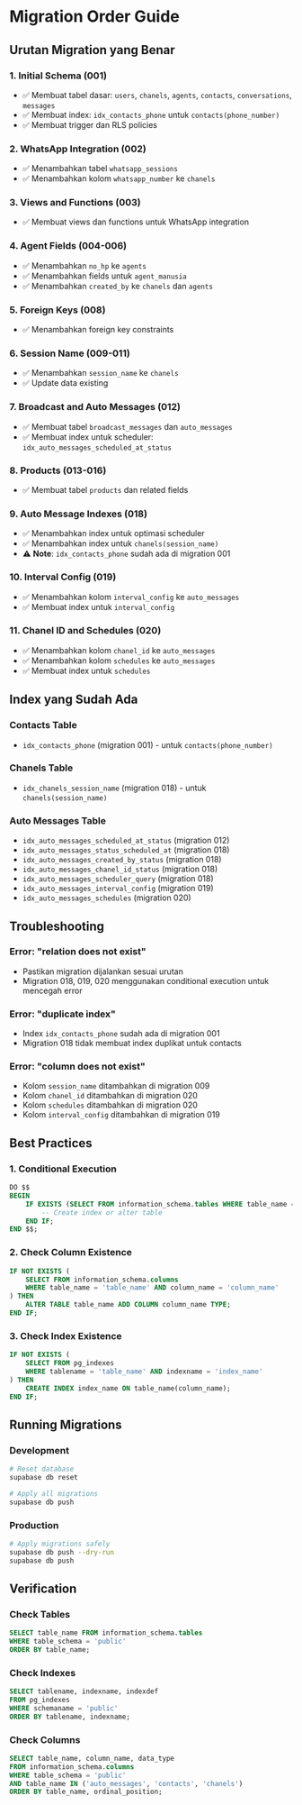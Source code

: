 # Migration Order Guide

## Urutan Migration yang Benar

### 1. Initial Schema (001)
- ✅ Membuat tabel dasar: `users`, `chanels`, `agents`, `contacts`, `conversations`, `messages`
- ✅ Membuat index: `idx_contacts_phone` untuk `contacts(phone_number)`
- ✅ Membuat trigger dan RLS policies

### 2. WhatsApp Integration (002)
- ✅ Menambahkan tabel `whatsapp_sessions`
- ✅ Menambahkan kolom `whatsapp_number` ke `chanels`

### 3. Views and Functions (003)
- ✅ Membuat views dan functions untuk WhatsApp integration

### 4. Agent Fields (004-006)
- ✅ Menambahkan `no_hp` ke `agents`
- ✅ Menambahkan fields untuk `agent_manusia`
- ✅ Menambahkan `created_by` ke `chanels` dan `agents`

### 5. Foreign Keys (008)
- ✅ Menambahkan foreign key constraints

### 6. Session Name (009-011)
- ✅ Menambahkan `session_name` ke `chanels`
- ✅ Update data existing

### 7. Broadcast and Auto Messages (012)
- ✅ Membuat tabel `broadcast_messages` dan `auto_messages`
- ✅ Membuat index untuk scheduler: `idx_auto_messages_scheduled_at_status`

### 8. Products (013-016)
- ✅ Membuat tabel `products` dan related fields

### 9. Auto Message Indexes (018)
- ✅ Menambahkan index untuk optimasi scheduler
- ✅ Menambahkan index untuk `chanels(session_name)`
- ⚠️ **Note**: `idx_contacts_phone` sudah ada di migration 001

### 10. Interval Config (019)
- ✅ Menambahkan kolom `interval_config` ke `auto_messages`
- ✅ Membuat index untuk `interval_config`

### 11. Chanel ID and Schedules (020)
- ✅ Menambahkan kolom `chanel_id` ke `auto_messages`
- ✅ Menambahkan kolom `schedules` ke `auto_messages`
- ✅ Membuat index untuk `schedules`

## Index yang Sudah Ada

### Contacts Table
- `idx_contacts_phone` (migration 001) - untuk `contacts(phone_number)`

### Chanels Table
- `idx_chanels_session_name` (migration 018) - untuk `chanels(session_name)`

### Auto Messages Table
- `idx_auto_messages_scheduled_at_status` (migration 012)
- `idx_auto_messages_status_scheduled_at` (migration 018)
- `idx_auto_messages_created_by_status` (migration 018)
- `idx_auto_messages_chanel_id_status` (migration 018)
- `idx_auto_messages_scheduler_query` (migration 018)
- `idx_auto_messages_interval_config` (migration 019)
- `idx_auto_messages_schedules` (migration 020)

## Troubleshooting

### Error: "relation does not exist"
- Pastikan migration dijalankan sesuai urutan
- Migration 018, 019, 020 menggunakan conditional execution untuk mencegah error

### Error: "duplicate index"
- Index `idx_contacts_phone` sudah ada di migration 001
- Migration 018 tidak membuat index duplikat untuk contacts

### Error: "column does not exist"
- Kolom `session_name` ditambahkan di migration 009
- Kolom `chanel_id` ditambahkan di migration 020
- Kolom `schedules` ditambahkan di migration 020
- Kolom `interval_config` ditambahkan di migration 019

## Best Practices

### 1. Conditional Execution
```sql
DO $$
BEGIN
    IF EXISTS (SELECT FROM information_schema.tables WHERE table_name = 'table_name') THEN
        -- Create index or alter table
    END IF;
END $$;
```

### 2. Check Column Existence
```sql
IF NOT EXISTS (
    SELECT FROM information_schema.columns 
    WHERE table_name = 'table_name' AND column_name = 'column_name'
) THEN
    ALTER TABLE table_name ADD COLUMN column_name TYPE;
END IF;
```

### 3. Check Index Existence
```sql
IF NOT EXISTS (
    SELECT FROM pg_indexes 
    WHERE tablename = 'table_name' AND indexname = 'index_name'
) THEN
    CREATE INDEX index_name ON table_name(column_name);
END IF;
```

## Running Migrations

### Development
```bash
# Reset database
supabase db reset

# Apply all migrations
supabase db push
```

### Production
```bash
# Apply migrations safely
supabase db push --dry-run
supabase db push
```

## Verification

### Check Tables
```sql
SELECT table_name FROM information_schema.tables 
WHERE table_schema = 'public' 
ORDER BY table_name;
```

### Check Indexes
```sql
SELECT tablename, indexname, indexdef 
FROM pg_indexes 
WHERE schemaname = 'public' 
ORDER BY tablename, indexname;
```

### Check Columns
```sql
SELECT table_name, column_name, data_type 
FROM information_schema.columns 
WHERE table_schema = 'public' 
AND table_name IN ('auto_messages', 'contacts', 'chanels')
ORDER BY table_name, ordinal_position;
``` 